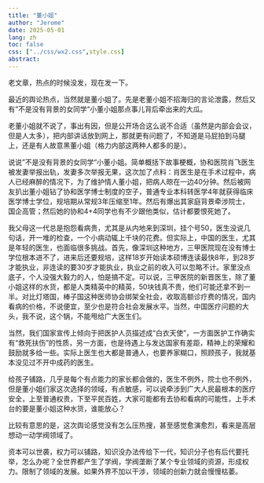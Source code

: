 ```yaml
---
title: "董小姐"
author: "Jerome"
date: 2025-05-01
lang: zh
toc: false
css: ["../css/wx2.css",style.css]
abstract: 
---
```


老文章，热点的时候没发，现在发一下。

最近的舆论热点，当然就是董小姐了。先是老董小姐不招海归的言论泄露，然后又有”不是没有背景的女同学“小董小姐那点事儿背后牵出来的大瓜。

老董小姐就不说了，事出有因，但是公开场合这么说不合适（虽然是内部会会议，但是人太多），把内部讲话放到网上，那就更有问题了，不知道是马屁拍到马腿上，还是有人故意黑董小姐（格力内部这两种人都多的是）。

说说”不是没有背景的女同学“小董小姐。简单概括下故事梗概，协和医院肖飞医生被发妻举报出轨，发妻多次举报无果，这次加了点料：肖医生是在手术过程中，病人已经麻醉的情况下，为了维护情人董小姐，把病人晾在一边40分钟。然后被网友扒出董小姐钻了协和医学博士制度的空子，普通专业本科转医学4年就获得临床医学博士学位，规培期从常规3年压缩至1年。然后有爆出其家庭背景牵涉院士，国企高管；然后她的协和4+4同学也有不少跟他类似，估计都要恨死她了。

我父母这一代总是抱怨看病贵，尤其是从内地来到深圳，挂个号50，医生没说几句话，开一堆的检查，一个小病动辄上千块的花费。但实际上，中国的医生，尤其是年轻的医生，也面临很多挑战。首先，像深圳这种地方，三甲医院现在没有博士学位根本进不了，进来后还要规培，这样18岁开始读本硕博连读最快8年，到28岁才能执业，非连读的要30岁才能执业，执业之前的收入可以忽略不计。家里没点底子，个人没强大毅力的人，怕是搞不定。可以说，三甲医院的新晋医生，除了董小姐这样的水货，都是人类精英中的精英，50块钱真不贵，他们可能还拿不到一半。对比灯塔国，棒子国这种医师协会绑架全社会，收取高额诊疗费的情况，国内看病的价格，不说便宜，至少也是符合社会发展水平。当然，中国医疗问题的大头，我不说，这个锅，不能甩给广大医生们。

当然，我们国家宣传上倾向于把医护人员描述成“白衣天使”，一方面医护工作确实有“救死扶伤”的性质，另一方面，也是待遇上与发达国家有差距，精神上的荣耀和鼓励就多给一些。实际上医生也大都是普通人，也要养家糊口，照顾孩子，我就基本没见过不开中成药的医生。

给孩子铺路，几乎是每个有点能力的家长都会做的，医生不例外，院士也不例外，但是董小姐们家这次选择的领域，有点敏感，可以说牵涉到广大人民最根本的医疗安全，上至普通权贵，下至平民百姓，大家可能都有去协和看病的可能性，上手术台的要是董小姐这种水货，谁能放心？

比较有意思的是，这次舆论感觉没有怎么压热搜，甚至感觉愈演愈烈，看来是高层想动一动学阀领域了。

资本可以世袭，权力可以铺路，知识没办法传给下一代，知识分子也有后代要托举，怎么办呢？全世界都产生了学阀，学阀垄断了某个专业领域的资源，形成权力。限制了领域的发展。如果外界不加以干涉，领域的创新力就会慢慢枯萎。
